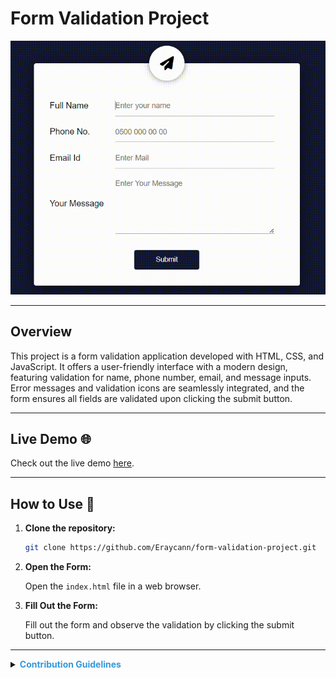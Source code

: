# Form Validation Project

![Form Validation Demo](readme.gif)

---

## Overview

This project is a form validation application developed with HTML, CSS, and JavaScript. It offers a user-friendly interface with a modern design, featuring validation for name, phone number, email, and message inputs. Error messages and validation icons are seamlessly integrated, and the form ensures all fields are validated upon clicking the submit button.

---

## Live Demo 🌐

Check out the live demo [here](https://form-validation-eraycann.netlify.app).

---

## How to Use 🚀

1. **Clone the repository:**

    ```bash
    git clone https://github.com/Eraycann/form-validation-project.git
    ```

2. **Open the Form:**

    Open the `index.html` file in a web browser.

3. **Fill Out the Form:**

    Fill out the form and observe the validation by clicking the submit button.

---

<details>
<summary><strong style="color: #3498db;">Contribution Guidelines <i class="fas fa-code"></i></strong></summary>

If you'd like to contribute to this project, please follow the guidelines outlined in [CONTRIBUTING.md](CONTRIBUTING.md).

</details>

